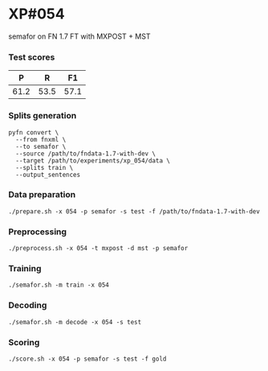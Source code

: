 # XP\#054

semafor on FN 1.7 FT with MXPOST + MST

### Test scores
| P | R | F1 |
| --- | --- | --- |
| 61.2 | 53.5 | 57.1 |

### Splits generation
```
pyfn convert \
  --from fnxml \
  --to semafor \
  --source /path/to/fndata-1.7-with-dev \
  --target /path/to/experiments/xp_054/data \
  --splits train \
  --output_sentences
```

### Data preparation
```
./prepare.sh -x 054 -p semafor -s test -f /path/to/fndata-1.7-with-dev
```

### Preprocessing
```
./preprocess.sh -x 054 -t mxpost -d mst -p semafor
```

### Training
```
./semafor.sh -m train -x 054
```

### Decoding
```
./semafor.sh -m decode -x 054 -s test
```

### Scoring
```
./score.sh -x 054 -p semafor -s test -f gold
```
